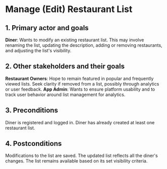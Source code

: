 # Manage (Edit) Restaurant List
## 1. Primary actor and goals
   __Diner__: Wants to modify an existing restaurant list. This may involve renaming the list, updating the description, adding or removing restaurants, and adjusting the list's visibility.

## 2. Other stakeholders and their goals
   __Restaurant Owners__: Hope to remain featured in popular and frequently viewed lists. Seek clarity if removed from a list, possibly through analytics or user feedback.
   __App Admin__: Wants to ensure platform usability and to track user behavior around list management for analytics.
## 3. Preconditions
   Diner is registered and logged in.
   Diner has already created at least one restaurant list.
## 4. Postconditions
   Modifications to the list are saved.
   The updated list reflects all the diner's changes.
   The list remains available based on its set visibility criteria.